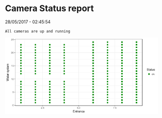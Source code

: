 Camera Status report
================
28/05/2017 - 02:45:54

    All cameras are up and running

![](camreport_files/figure-markdown_github/unnamed-chunk-2-1.png)
